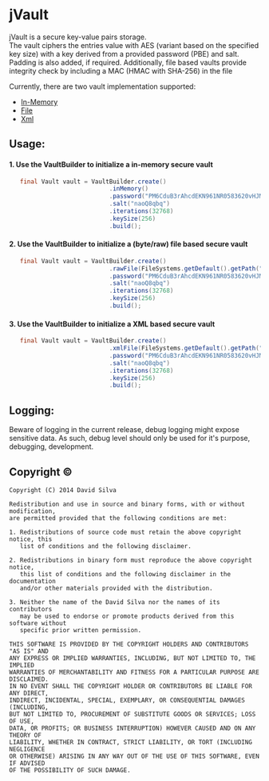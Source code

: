 jVault
=============
jVault is a secure key-value pairs storage.<br/>
The vault ciphers the entries value with AES (variant based on the specified key size) with a key 
derived from a provided password (PBE) and salt. Padding is also added, if required.
Additionally, file based vaults provide integrity check by including a MAC (HMAC with SHA-256) in the file 

Currently, there are two vault implementation supported:

- [In-Memory](https://github.com/davidafsilva/jVault/blob/master/src/main/java/pt/davidafsilva/jvault/vault/InMemoryVault.java)
- [File](https://github.com/davidafsilva/jVault/blob/master/src/main/java/pt/davidafsilva/jvault/vault/ByteFileVault.java)
- [Xml](https://github.com/davidafsilva/jVault/blob/master/src/main/java/pt/davidafsilva/jvault/vault/XmlFileVault.java)


Usage:
------
#### 1. Use the VaultBuilder to initialize a in-memory secure vault
```java
   final Vault vault = VaultBuilder.create()
                            .inMemory()
                            .password("PM6CduB3rAhcdEKN961NR0583620vHJM")
                            .salt("naoQ8qbq")
                            .iterations(32768)
                            .keySize(256)
                            .build();
```

#### 2. Use the VaultBuilder to initialize a (byte/raw) file based secure vault
```java
   final Vault vault = VaultBuilder.create()
                            .rawFile(FileSystems.getDefault().getPath("vaults", "notes.vault"))
                            .password("PM6CduB3rAhcdEKN961NR0583620vHJM")
                            .salt("naoQ8qbq")
                            .iterations(32768)
                            .keySize(256)
                            .build();
```

#### 3. Use the VaultBuilder to initialize a XML based secure vault
```java
   final Vault vault = VaultBuilder.create()
                            .xmlFile(FileSystems.getDefault().getPath("vaults", "notes.vault"))
                            .password("PM6CduB3rAhcdEKN961NR0583620vHJM")
                            .salt("naoQ8qbq")
                            .iterations(32768)
                            .keySize(256)
                            .build();
```

Logging:
------
Beware of logging in the current release, debug logging might expose sensitive data. As such, 
debug level should only be used for it's purpose, debugging, development.

Copyright &copy;
---------
    Copyright (C) 2014 David Silva
 
    Redistribution and use in source and binary forms, with or without modification,
    are permitted provided that the following conditions are met:
    
    1. Redistributions of source code must retain the above copyright notice, this
       list of conditions and the following disclaimer.
    
    2. Redistributions in binary form must reproduce the above copyright notice,
       this list of conditions and the following disclaimer in the documentation
       and/or other materials provided with the distribution.
    
    3. Neither the name of the David Silva nor the names of its contributors
       may be used to endorse or promote products derived from this software without
       specific prior written permission.
    
    THIS SOFTWARE IS PROVIDED BY THE COPYRIGHT HOLDERS AND CONTRIBUTORS "AS IS" AND
    ANY EXPRESS OR IMPLIED WARRANTIES, INCLUDING, BUT NOT LIMITED TO, THE IMPLIED
    WARRANTIES OF MERCHANTABILITY AND FITNESS FOR A PARTICULAR PURPOSE ARE DISCLAIMED.
    IN NO EVENT SHALL THE COPYRIGHT HOLDER OR CONTRIBUTORS BE LIABLE FOR ANY DIRECT,
    INDIRECT, INCIDENTAL, SPECIAL, EXEMPLARY, OR CONSEQUENTIAL DAMAGES (INCLUDING,
    BUT NOT LIMITED TO, PROCUREMENT OF SUBSTITUTE GOODS OR SERVICES; LOSS OF USE,
    DATA, OR PROFITS; OR BUSINESS INTERRUPTION) HOWEVER CAUSED AND ON ANY THEORY OF
    LIABILITY, WHETHER IN CONTRACT, STRICT LIABILITY, OR TORT (INCLUDING NEGLIGENCE
    OR OTHERWISE) ARISING IN ANY WAY OUT OF THE USE OF THIS SOFTWARE, EVEN IF ADVISED
    OF THE POSSIBILITY OF SUCH DAMAGE.
